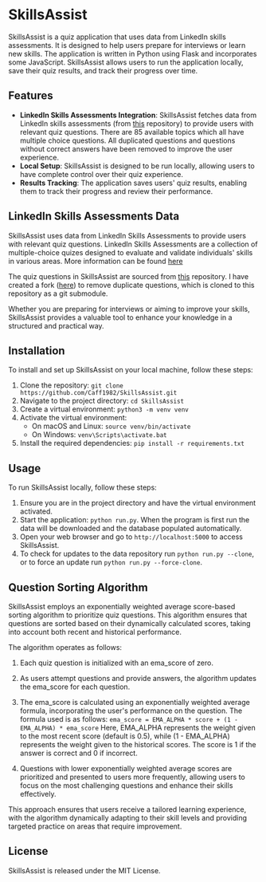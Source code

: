 # SkillsAssist

SkillsAssist is a quiz application that uses data from LinkedIn skills assessments. It is designed to help users prepare for interviews or learn new skills. The application is written in Python using Flask and incorporates some JavaScript. SkillsAssist allows users to run the application locally, save their quiz results, and track their progress over time.

## Features

- **LinkedIn Skills Assessments Integration**: SkillsAssist fetches data from LinkedIn skills assessments (from [this](https://github.com/Ebazhanov/linkedin-skill-assessments-quizzes) repository) to provide users with relevant quiz questions. There are 85 available topics which all have multiple choice questions. All duplicated questions and questions without correct answers have been removed to improve the user experience.
- **Local Setup**: SkillsAssist is designed to be run locally, allowing users to have complete control over their quiz experience.
- **Results Tracking**: The application saves users' quiz results, enabling them to track their progress and review their performance.

## LinkedIn Skills Assessments Data

SkillsAssist uses data from LinkedIn Skills Assessments to provide users with relevant quiz questions. LinkedIn Skills Assessments are a collection of multiple-choice quizes designed to evaluate and validate individuals' skills in various areas. More information can be found [here](https://www.linkedin.com/help/linkedin/answer/a507663/linkedin-skill-assessments?lang=en) 

The quiz questions in SkillsAssist are sourced from [this](https://github.com/Ebazhanov/linkedin-skill-assessments-quizzes) repository. I have created a fork ([here](https://github.com/Caff1982/linkedin-skill-assessments-quizzes)) to remove duplicate questions, which is cloned to this repository as a git submodule. 

Whether you are preparing for interviews or aiming to improve your skills, SkillsAssist provides a valuable tool to enhance your knowledge in a structured and practical way.

## Installation

To install and set up SkillsAssist on your local machine, follow these steps:

1. Clone the repository: `git clone https://github.com/Caff1982/SkillsAssist.git`
2. Navigate to the project directory: `cd SkillsAssist`
3. Create a virtual environment: `python3 -m venv venv`
4. Activate the virtual environment:
   - On macOS and Linux: `source venv/bin/activate`
   - On Windows: `venv\Scripts\activate.bat`
5. Install the required dependencies: `pip install -r requirements.txt`

## Usage

To run SkillsAssist locally, follow these steps:

1. Ensure you are in the project directory and have the virtual environment activated.
2. Start the application: `python run.py`. When the program is first run the data will be downloaded and the database populated automatically. 
3. Open your web browser and go to `http://localhost:5000` to access SkillsAssist.
4. To check for updates to the data repository run `python run.py --clone`, or to force an update run `python run.py --force-clone`.

## Question Sorting Algorithm

SkillsAssist employs an exponentially weighted average score-based sorting algorithm to prioritize quiz questions. This algorithm ensures that questions are sorted based on their dynamically calculated scores, taking into account both recent and historical performance.

The algorithm operates as follows:

1. Each quiz question is initialized with an ema_score of zero.

2. As users attempt questions and provide answers, the algorithm updates the ema_score for each question.

3. The ema_score is calculated using an exponentially weighted average formula, incorporating the user's performance on the question. The formula used is as follows:
`ema_score = EMA_ALPHA * score + (1 - EMA_ALPHA) * ema_score`
Here, EMA_ALPHA represents the weight given to the most recent score (default is 0.5), while (1 - EMA_ALPHA) represents the weight given to the historical scores. The score is 1 if the answer is correct and 0 if incorrect.

4. Questions with lower exponentially weighted average scores are prioritized and presented to users more frequently, allowing users to focus on the most challenging questions and enhance their skills effectively.

This approach ensures that users receive a tailored learning experience, with the algorithm dynamically adapting to their skill levels and providing targeted practice on areas that require improvement.

## License

SkillsAssist is released under the MIT License.
